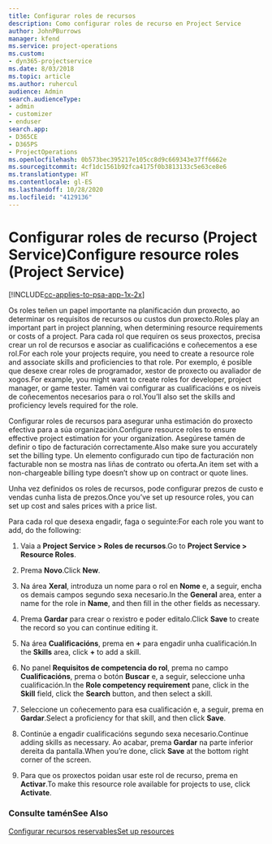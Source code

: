 ```yaml
---
title: Configurar roles de recursos
description: Como configurar roles de recurso en Project Service
author: JohnPBurrows
manager: kfend
ms.service: project-operations
ms.custom:
- dyn365-projectservice
ms.date: 8/03/2018
ms.topic: article
ms.author: ruhercul
audience: Admin
search.audienceType:
- admin
- customizer
- enduser
search.app:
- D365CE
- D365PS
- ProjectOperations
ms.openlocfilehash: 0b573bec395217e105cc8d9c669343e37ff6662e
ms.sourcegitcommit: 4cf1dc1561b92fca4175f0b3813133c5e63ce8e6
ms.translationtype: HT
ms.contentlocale: gl-ES
ms.lasthandoff: 10/28/2020
ms.locfileid: "4129136"
---
```

# <a name="configure-resource-roles-project-service"></a><span data-ttu-id="e03f5-103">Configurar roles de recurso (Project Service)</span><span class="sxs-lookup"><span data-stu-id="e03f5-103">Configure resource roles (Project Service)</span></span>

[!INCLUDE[cc-applies-to-psa-app-1x-2x](../includes/cc-applies-to-psa-app-1x-2x.md)]

<span data-ttu-id="e03f5-104">Os roles teñen un papel importante na planificación dun proxecto, ao determinar os requisitos de recursos ou custos dun proxecto.</span><span class="sxs-lookup"><span data-stu-id="e03f5-104">Roles play an important part in project planning, when determining resource requirements or costs of a project.</span></span> <span data-ttu-id="e03f5-105">Para cada rol que requiren os seus proxectos, precisa crear un rol de recursos e asociar as cualificacións e coñecementos a ese rol.</span><span class="sxs-lookup"><span data-stu-id="e03f5-105">For each role your projects require, you need to create a resource role and associate skills and proficiencies to that role.</span></span> <span data-ttu-id="e03f5-106">Por exemplo, é posible que desexe crear roles de programador, xestor de proxecto ou avaliador de xogos.</span><span class="sxs-lookup"><span data-stu-id="e03f5-106">For example, you might want to create roles for developer, project manager, or game tester.</span></span> <span data-ttu-id="e03f5-107">Tamén vai configurar as cualificacións e os niveis de coñecementos necesarios para o rol.</span><span class="sxs-lookup"><span data-stu-id="e03f5-107">You’ll also set the skills and proficiency levels required for the role.</span></span>  
  
 <span data-ttu-id="e03f5-108">Configurar roles de recursos para asegurar unha estimación do proxecto efectiva para a súa organización.</span><span class="sxs-lookup"><span data-stu-id="e03f5-108">Configure resource roles to ensure effective project estimation for your organization.</span></span>  <span data-ttu-id="e03f5-109">Asegúrese tamén de definir o tipo de facturación correctamente.</span><span class="sxs-lookup"><span data-stu-id="e03f5-109">Also make sure you accurately set the billing type.</span></span> <span data-ttu-id="e03f5-110">Un elemento configurado cun tipo de facturación non facturable non se mostra nas liñas de contrato ou oferta.</span><span class="sxs-lookup"><span data-stu-id="e03f5-110">An item set with a non-chargeable billing type doesn’t show up on contract or quote lines.</span></span>  
  
 <span data-ttu-id="e03f5-111">Unha vez definidos os roles de recursos, pode configurar prezos de custo e vendas cunha lista de prezos.</span><span class="sxs-lookup"><span data-stu-id="e03f5-111">Once you’ve set up resource roles, you can set up cost and sales prices with a price list.</span></span>  
  
 <span data-ttu-id="e03f5-112">Para cada rol que desexa engadir, faga o seguinte:</span><span class="sxs-lookup"><span data-stu-id="e03f5-112">For each role you want to add, do the following:</span></span>  
  
1.  <span data-ttu-id="e03f5-113">Vaia a **Project Service > Roles de recursos**.</span><span class="sxs-lookup"><span data-stu-id="e03f5-113">Go to **Project Service > Resource Roles**.</span></span>  
  
2.  <span data-ttu-id="e03f5-114">Prema **Novo**.</span><span class="sxs-lookup"><span data-stu-id="e03f5-114">Click **New**.</span></span>  
  
3.  <span data-ttu-id="e03f5-115">Na área **Xeral**, introduza un nome para o rol en **Nome** e, a seguir, encha os demais campos segundo sexa necesario.</span><span class="sxs-lookup"><span data-stu-id="e03f5-115">In the **General** area, enter a name for the role in **Name**, and then fill in the other fields as necessary.</span></span>  
  
4.  <span data-ttu-id="e03f5-116">Prema **Gardar** para crear o rexistro e poder editalo.</span><span class="sxs-lookup"><span data-stu-id="e03f5-116">Click **Save** to create the record so you can continue editing it.</span></span>  
  
5.  <span data-ttu-id="e03f5-117">Na área **Cualificacións**, prema en **+** para engadir unha cualificación.</span><span class="sxs-lookup"><span data-stu-id="e03f5-117">In the **Skills** area, click **+** to add a skill.</span></span>  
  
6.  <span data-ttu-id="e03f5-118">No panel **Requisitos de competencia do rol**, prema no campo **Cualificacións**, prema o botón **Buscar** e, a seguir, seleccione unha cualificación.</span><span class="sxs-lookup"><span data-stu-id="e03f5-118">In the **Role competency requirement** pane, click in the **Skill** field, click the **Search** button, and then select a skill.</span></span>  
  
7.  <span data-ttu-id="e03f5-119">Seleccione un coñecemento para esa cualificación e, a seguir, prema en **Gardar**.</span><span class="sxs-lookup"><span data-stu-id="e03f5-119">Select a proficiency for that skill, and then click **Save**.</span></span>  
  
8.  <span data-ttu-id="e03f5-120">Continúe a engadir cualificacións segundo sexa necesario.</span><span class="sxs-lookup"><span data-stu-id="e03f5-120">Continue adding skills as necessary.</span></span> <span data-ttu-id="e03f5-121">Ao acabar, prema **Gardar** na parte inferior dereita da pantalla.</span><span class="sxs-lookup"><span data-stu-id="e03f5-121">When you’re done, click **Save** at the bottom right corner of the screen.</span></span>  
  
9. <span data-ttu-id="e03f5-122">Para que os proxectos poidan usar este rol de recurso, prema en **Activar**.</span><span class="sxs-lookup"><span data-stu-id="e03f5-122">To make this resource role available for projects to use, click **Activate**.</span></span>  
  
### <a name="see-also"></a><span data-ttu-id="e03f5-123">Consulte tamén</span><span class="sxs-lookup"><span data-stu-id="e03f5-123">See Also</span></span>  
 [<span data-ttu-id="e03f5-124">Configurar recursos reservables</span><span class="sxs-lookup"><span data-stu-id="e03f5-124">Set up resources</span></span>](../psa/set-up-resources.md)
